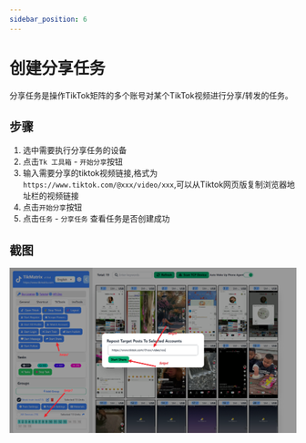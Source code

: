 ```yaml
---
sidebar_position: 6
---
```


# 创建分享任务

分享任务是操作TikTok矩阵的多个账号对某个TikTok视频进行分享/转发的任务。

## 步骤

1. 选中需要执行分享任务的设备
2. 点击`Tk 工具箱` - `开始分享`按钮
3. 输入需要分享的tiktok视频链接,格式为`https://www.tiktok.com/@xxx/video/xxx`,可以从Tiktok网页版复制浏览器地址栏的视频链接
4. 点击`开始分享`按钮
5. 点击`任务` - `分享任务` 查看任务是否创建成功

## 截图

![create-messagejob](../img/share.png)
